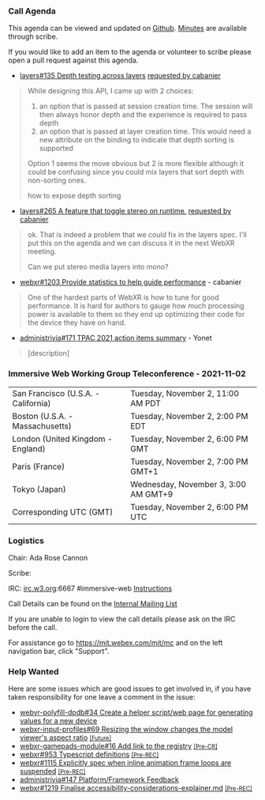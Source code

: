 ### Call Agenda

This agenda can be viewed and updated on [Github](https://github.com/immersive-web/administrivia/blob/main/meetings/wg/2021-11-02-Immersive_Web_Working_Group_Teleconference-agenda.md). [Minutes](https://www.w3.org/2021/11/02-immersive-web-minutes.html) are available through scribe.

If you would like to add an item to the agenda or volunteer to scribe please open a pull request against this agenda.

* [layers#135 Depth testing across layers](https://github.com/immersive-web/layers/issues/135) [requested by cabanier](https://github.com/immersive-web/layers/issues/135#issuecomment-950503788)
> While designing this API, I came up with 2 choices:
>1.  an option that is passed at session creation time. The session will then always honor depth and the experience is required to pass depth
>1.  an option that is passed at layer creation time. This would need a new attribute on the binding to indicate that depth sorting is supported
>
>Option 1 seems the move obvious but 2 is more flexible although it could be confusing since you could mix layers that sort depth with non-sorting ones.
>
> how to expose depth sorting


* [layers#265 A feature that toggle stereo on runtime.](https://github.com/immersive-web/layers/issues/265) [requested by cabanier](https://github.com/immersive-web/layers/issues/265#issuecomment-933597965)
> ok. That is indeed a problem that we could fix in the layers spec.
>I'll put this on the agenda and we can discuss it in the next WebXR meeting.
>
> Can we put stereo media layers into mono?

* [webxr#1203 Provide statistics to help guide performance](https://github.com/immersive-web/webxr/issues/1203) - cabanier
> One of the hardest parts of WebXR is how to tune for good performance.
 >It is hard for authors to gauge how much processing power is available to them so they end up optimizing their code for the device they have on hand.

* [administrivia#171 TPAC 2021 action items summary](https://github.com/immersive-web/administrivia/issues/171) - Yonet
> [description]

### Immersive Web Working Group Teleconference - 2021-11-02

<table>
<tr><td> San Francisco (U.S.A. - California) <td> Tuesday, November 2, 11:00 AM PDT
<tr><td> Boston (U.S.A. - Massachusetts) <td> Tuesday, November 2, 2:00 PM EDT
<tr><td> London (United Kingdom - England) <td> Tuesday, November 2, 6:00 PM GMT
<tr><td> Paris (France) <td> Tuesday, November 2, 7:00 PM GMT+1
<tr><td> Tokyo (Japan) <td> Wednesday, November 3, 3:00 AM GMT+9
<tr><td> Corresponding UTC (GMT) <td> Tuesday, November 2, 6:00 PM UTC
</table>

### Logistics

Chair: Ada Rose Cannon

Scribe:

IRC: [irc.w3.org](http://irc.w3.org/):6667 #immersive-web [Instructions](https://github.com/immersive-web/administrivia/blob/main/IRC.md)

Call Details can be found on the [Internal Mailing List](https://lists.w3.org/Archives/Member/internal-immersive-web/2019Feb/0002.html)

If you are unable to login to view the call details please ask on the IRC before the call.

For assistance go to https://mit.webex.com/mit/mc  and on the left navigation bar, click "Support".

### Help Wanted

Here are some issues which are good issues to get involved in, if you have taken responsibility for one leave a comment in the issue:

- [webvr-polyfill-dpdb#34 Create a helper script/web page for generating values for a new device](https://github.com/immersive-web/webvr-polyfill-dpdb/issues/34)
- [webxr-input-profiles#69 Resizing the window changes the model viewer's aspect ratio](https://github.com/immersive-web/webxr-input-profiles/issues/69) [<small>[Future]</small>](https://api.github.com/repos/immersive-web/webxr-input-profiles/milestones/4)
- [webxr-gamepads-module#16 Add link to the registry](https://github.com/immersive-web/webxr-gamepads-module/issues/16) [<small>[Pre-CR]</small>](https://api.github.com/repos/immersive-web/webxr-gamepads-module/milestones/1)
- [webxr#953 Typescript definitions](https://github.com/immersive-web/webxr/issues/953) [<small>[Pre-REC]</small>](https://api.github.com/repos/immersive-web/webxr/milestones/16)
- [webxr#1115 Explicitly spec when inline animation frame loops are suspended](https://github.com/immersive-web/webxr/issues/1115) [<small>[Pre-REC]</small>](https://api.github.com/repos/immersive-web/webxr/milestones/16)
- [administrivia#147 Platform/Framework Feedback](https://github.com/immersive-web/administrivia/issues/147)
- [webxr#1219 Finalise accessibility-considerations-explainer.md](https://github.com/immersive-web/webxr/issues/1219) [<small>[Pre-REC]</small>](https://api.github.com/repos/immersive-web/webxr/milestones/16)


              
